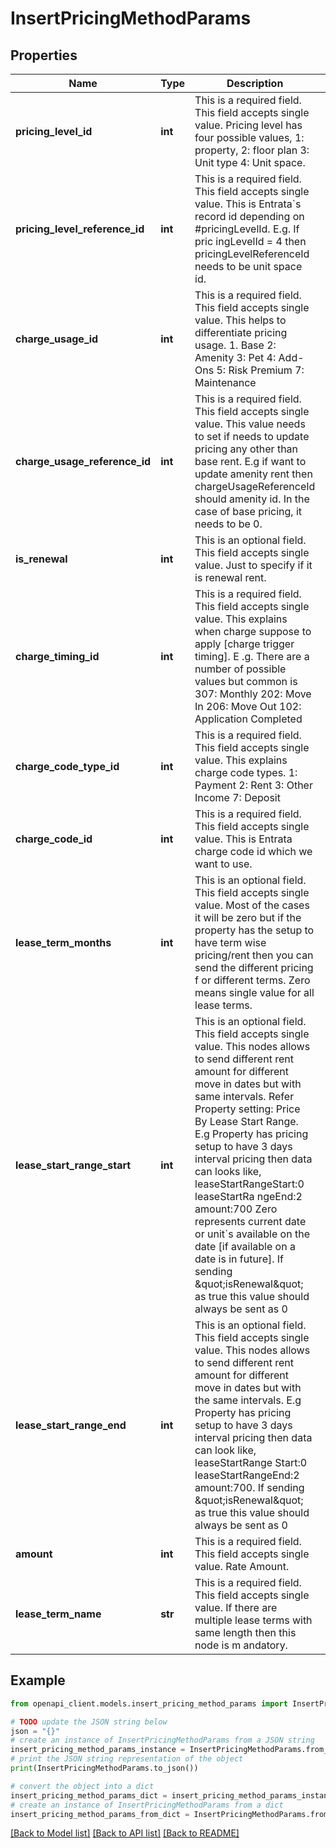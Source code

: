 # InsertPricingMethodParams


## Properties

Name | Type | Description | Notes
------------ | ------------- | ------------- | -------------
**pricing_level_id** | **int** | This is a required field. This field accepts single value. Pricing level has four possible values, 1: property, 2: floor plan 3: Unit type 4: Unit space. | 
**pricing_level_reference_id** | **int** | This is a required field. This field accepts single value. This is Entrata&#x60;s record id depending on #pricingLevelId. E.g. If pric ingLevelId &#x3D; 4 then pricingLevelReferenceId needs to be unit space id. | 
**charge_usage_id** | **int** | This is a required field. This field accepts single value. This helps to differentiate pricing usage. 1. Base 2: Amenity 3: Pet 4: Add-Ons 5: Risk Premium 7: Maintenance | 
**charge_usage_reference_id** | **int** | This is a required field. This field accepts single value. This value needs to set if needs to update pricing any other than base rent. E.g if want to update amenity rent then chargeUsageReferenceId should amenity id. In the case of base pricing, it needs to be 0. | 
**is_renewal** | **int** | This is an optional field. This field accepts single value. Just to specify if it is renewal rent. | [optional] 
**charge_timing_id** | **int** | This is a required field. This field accepts single value. This explains when charge suppose to apply [charge trigger timing]. E .g. There are a number of possible values but common is 307: Monthly 202: Move In 206: Move Out 102: Application Completed | 
**charge_code_type_id** | **int** | This is a required field. This field accepts single value. This explains charge code types. 1: Payment 2: Rent 3: Other Income 7: Deposit | 
**charge_code_id** | **int** | This is a required field. This field accepts single value. This is Entrata charge code id which we want to use. | 
**lease_term_months** | **int** | This is an optional field. This field accepts single value. Most of the cases it will be zero but if the property has the setup to have term wise pricing/rent then you can send the different pricing f or different terms. Zero means single value for all lease terms. | [optional] 
**lease_start_range_start** | **int** | This is an optional field. This field accepts single value. This nodes allows to send different rent amount for different move in dates but with same intervals. Refer Property setting: Price By Lease Start Range. E.g Property has pricing setup to have 3 days interval pricing then data can looks like, leaseStartRangeStart:0 leaseStartRa ngeEnd:2 amount:700 Zero represents current date or unit&#x60;s available on the date [if available on a date is in future]. If sending \&quot;isRenewal\&quot; as true this value should always be sent as 0 | [optional] 
**lease_start_range_end** | **int** | This is an optional field. This field accepts single value. This nodes allows to send different rent amount for different move in dates but with the same intervals. E.g Property has pricing setup to have 3 days interval pricing then data can look like, leaseStartRange Start:0 leaseStartRangeEnd:2 amount:700. If sending \&quot;isRenewal\&quot; as true this value should always be sent as 0 | [optional] 
**amount** | **int** | This is a required field. This field accepts single value. Rate Amount. | 
**lease_term_name** | **str** | This is a required field. This field accepts single value. If there are multiple lease terms with same length then this node is m andatory. | 

## Example

```python
from openapi_client.models.insert_pricing_method_params import InsertPricingMethodParams

# TODO update the JSON string below
json = "{}"
# create an instance of InsertPricingMethodParams from a JSON string
insert_pricing_method_params_instance = InsertPricingMethodParams.from_json(json)
# print the JSON string representation of the object
print(InsertPricingMethodParams.to_json())

# convert the object into a dict
insert_pricing_method_params_dict = insert_pricing_method_params_instance.to_dict()
# create an instance of InsertPricingMethodParams from a dict
insert_pricing_method_params_from_dict = InsertPricingMethodParams.from_dict(insert_pricing_method_params_dict)
```
[[Back to Model list]](../README.md#documentation-for-models) [[Back to API list]](../README.md#documentation-for-api-endpoints) [[Back to README]](../README.md)


